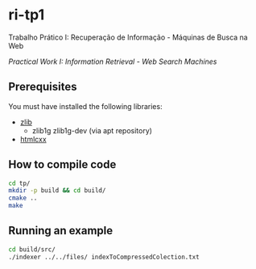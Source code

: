 ri-tp1
======

Trabalho Prático I: Recuperação de Informação - Máquinas de Busca na Web

*Practical Work I: Information Retrieval - Web Search Machines*

## Prerequisites
You must have installed the following libraries:

- [zlib](http://www.zlib.net/)
  * zlib1g zlib1g-dev (via apt repository)
- [htmlcxx](https://github.com/dhoerl/htmlcxx)

## How to compile code
```bash
cd tp/
mkdir -p build && cd build/
cmake ..
make
```

## Running an example
```bash
cd build/src/
./indexer ../../files/ indexToCompressedColection.txt
```